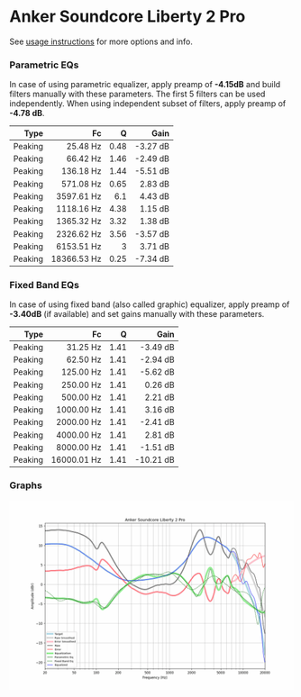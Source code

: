 # Anker Soundcore Liberty 2 Pro
See [usage instructions](https://github.com/jaakkopasanen/AutoEq#usage) for more options and info.

### Parametric EQs
In case of using parametric equalizer, apply preamp of **-4.15dB** and build filters manually
with these parameters. The first 5 filters can be used independently.
When using independent subset of filters, apply preamp of **-4.78 dB**.

| Type    | Fc          |    Q | Gain     |
|--------:|------------:|-----:|---------:|
| Peaking | 25.48 Hz    | 0.48 | -3.27 dB |
| Peaking | 66.42 Hz    | 1.46 | -2.49 dB |
| Peaking | 136.18 Hz   | 1.44 | -5.51 dB |
| Peaking | 571.08 Hz   | 0.65 | 2.83 dB  |
| Peaking | 3597.61 Hz  | 6.1  | 4.43 dB  |
| Peaking | 1118.16 Hz  | 4.38 | 1.15 dB  |
| Peaking | 1365.32 Hz  | 3.32 | 1.38 dB  |
| Peaking | 2326.62 Hz  | 3.56 | -3.57 dB |
| Peaking | 6153.51 Hz  | 3    | 3.71 dB  |
| Peaking | 18366.53 Hz | 0.25 | -7.34 dB |

### Fixed Band EQs
In case of using fixed band (also called graphic) equalizer, apply preamp of **-3.40dB**
(if available) and set gains manually with these parameters.

| Type    | Fc          |    Q | Gain      |
|--------:|------------:|-----:|----------:|
| Peaking | 31.25 Hz    | 1.41 | -3.49 dB  |
| Peaking | 62.50 Hz    | 1.41 | -2.94 dB  |
| Peaking | 125.00 Hz   | 1.41 | -5.62 dB  |
| Peaking | 250.00 Hz   | 1.41 | 0.26 dB   |
| Peaking | 500.00 Hz   | 1.41 | 2.21 dB   |
| Peaking | 1000.00 Hz  | 1.41 | 3.16 dB   |
| Peaking | 2000.00 Hz  | 1.41 | -2.41 dB  |
| Peaking | 4000.00 Hz  | 1.41 | 2.81 dB   |
| Peaking | 8000.00 Hz  | 1.41 | -1.51 dB  |
| Peaking | 16000.01 Hz | 1.41 | -10.21 dB |

### Graphs
![](./Anker%20Soundcore%20Liberty%202%20Pro.png)